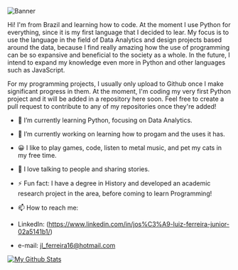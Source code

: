 ![Banner](https://github.com/JoSEPHDev2022/JoSEPHDev2022/blob/main/header.png?raw=true)

Hi! I'm from Brazil and learning how to code. At the moment I use Python for everything, since it is my first language that I decided to lear. My focus is to use the language in the field of Data Analytics and design projects based around the data, because I find really amazing how the use of programming can be so expansive and beneficial to the society as a whole. In the future, I intend to expand my knowledge even more in Python and other languages such as JavaScript.

For my programming projects, I usually only upload to Github once I make significant progress in them. At the moment, I'm coding my very first Python project and it will be added in a repository here soon. Feel free to create a pull request to contribute to any of my repositories once they're added!

- 🌱 I’m currently learning Python, focusing on Data Analytics.
- 🔭 I’m currently working on learning how to progam and the uses it has.
- 😀 I like to play games, code, listen to metal music, and pet my cats in my free time.
- 💬 I love talking to people and sharing stories.
- ⚡ Fun fact: I have a degree in History and developed an academic research project in the area, before coming to learn Programming!

- 📫 How to reach me:
- LinkedIn: (https://www.linkedin.com/in/jos%C3%A9-luiz-ferreira-junior-02a5141b1/)
- e-mail: jl_ferreira16@hotmail.com

[![My Github Stats](https://github-readme-stats.vercel.app/api?username=LuizFdev)](https://github.com/anuraghazra/github-readme-stats)
